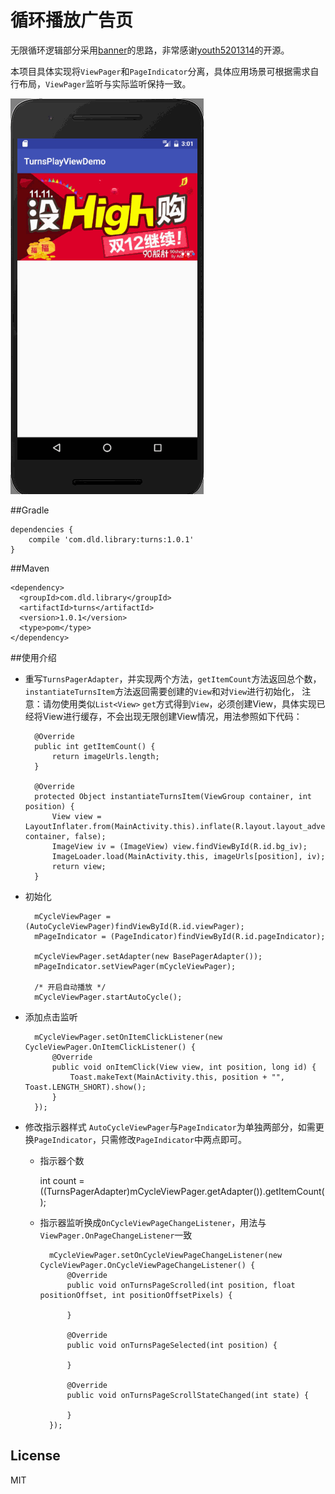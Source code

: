 # 循环播放广告页
无限循环逻辑部分采用[banner](https://github.com/youth5201314/banner)的思路，非常感谢[youth5201314](https://github.com/youth5201314)的开源。

本项目具体实现将`ViewPager`和`PageIndicator`分离，具体应用场景可根据需求自行布局，`ViewPager`监听与实际监听保持一致。

![效果图](https://github.com/danledian/TurnsDemo/blob/master/demo/demo.gif)

##Gradle

    dependencies {
        compile 'com.dld.library:turns:1.0.1'
    }

##Maven

    <dependency>
      <groupId>com.dld.library</groupId>
      <artifactId>turns</artifactId>
      <version>1.0.1</version>
      <type>pom</type>
    </dependency>

##使用介绍
* 重写`TurnsPagerAdapter`，并实现两个方法，`getItemCount`方法返回总个数，`instantiateTurnsItem`方法返回需要创建的`View`和对`View`进行初始化，
注意：请勿使用类似`List<View>` `get`方式得到`View`，必须创建View，具体实现已经将View进行缓存，不会出现无限创建View情况，用法参照如下代码：

        @Override
        public int getItemCount() {
            return imageUrls.length;
        }

        @Override
        protected Object instantiateTurnsItem(ViewGroup container, int position) {
            View view = LayoutInflater.from(MainActivity.this).inflate(R.layout.layout_advert, container, false);
            ImageView iv = (ImageView) view.findViewById(R.id.bg_iv);
            ImageLoader.load(MainActivity.this, imageUrls[position], iv);
            return view;
        }

* 初始化
	
        mCycleViewPager = (AutoCycleViewPager)findViewById(R.id.viewPager);
        mPageIndicator = (PageIndicator)findViewById(R.id.pageIndicator);
		
        mCycleViewPager.setAdapter(new BasePagerAdapter());
        mPageIndicator.setViewPager(mCycleViewPager);
		
		/* 开启自动播放 */
      	mCycleViewPager.startAutoCycle();

* 添加点击监听

        mCycleViewPager.setOnItemClickListener(new CycleViewPager.OnItemClickListener() {
            @Override
            public void onItemClick(View view, int position, long id) {
                Toast.makeText(MainActivity.this, position + "", Toast.LENGTH_SHORT).show();
            }
        });

* 修改指示器样式
`AutoCycleViewPager`与`PageIndicator`为单独两部分，如需更换`PageIndicator`，只需修改`PageIndicator`中两点即可。

	* 指示器个数
	
        int count = ((TurnsPagerAdapter)mCycleViewPager.getAdapter()).getItemCount();
	* 指示器监听换成`OnCycleViewPageChangeListener`，用法与`ViewPager.OnPageChangeListener`一致
		
	        mCycleViewPager.setOnCycleViewPageChangeListener(new CycleViewPager.OnCycleViewPageChangeListener() {
	            @Override
	            public void onTurnsPageScrolled(int position, float positionOffset, int positionOffsetPixels) {
	                
	            }
	
	            @Override
	            public void onTurnsPageSelected(int position) {
	
	            }
	
	            @Override
	            public void onTurnsPageScrollStateChanged(int state) {
	
	            }
	        });

## License

MIT

